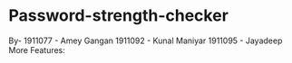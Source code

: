 ﻿# Password-strength-checker
 
By-
1911077 - Amey Gangan
1911092 - Kunal Maniyar
1911095 - Jayadeep More
Features:

